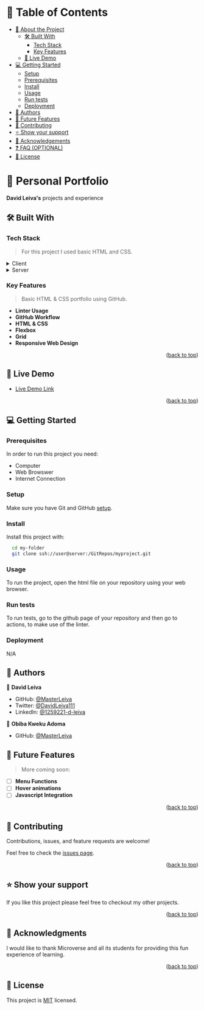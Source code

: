 <a name="readme-top"></a>

# 📗 Table of Contents

- [📖 About the Project](#about-project)
  - [🛠 Built With](#built-with)
    - [Tech Stack](#tech-stack)
    - [Key Features](#key-features)
  - [🚀 Live Demo](#live-demo)
- [💻 Getting Started](#getting-started)
  - [Setup](#setup)
  - [Prerequisites](#prerequisites)
  - [Install](#install)
  - [Usage](#usage)
  - [Run tests](#run-tests)
  - [Deployment](#triangular_flag_on_post-deployment)
- [👥 Authors](#authors)
- [🔭 Future Features](#future-features)
- [🤝 Contributing](#contributing)
- [⭐️ Show your support](#support)
- [🙏 Acknowledgements](#acknowledgements)
- [❓ FAQ (OPTIONAL)](#faq)
- [📝 License](#license)

# 📖 Personal Portfolio <a name="about-project"></a>

**David Leiva's** projects and experience

## 🛠 Built With <a name="built-with"></a>

### Tech Stack <a name="tech-stack"></a>

> For this project I used basic HTML and CSS.

<details>
  <summary>Client</summary>
  <ul>
    <li><a href="https://developer.mozilla.org/en-US/docs/Web/HTML">HTML</a></li>
    <li><a href="https://developer.mozilla.org/en-US/docs/Web/CSS">CSS</a></li>
  </ul>
</details>

<details>
  <summary>Server</summary>
   N/A
</details>

### Key Features <a name="key-features"></a>

> Basic HTML & CSS portfolio using GitHub.

- **Linter Usage**
- **GitHub Workflow**
- **HTML & CSS**
- **Flexbox**
- **Grid**
- **Responsive Web Design**

<p align="right">(<a href="#readme-top">back to top</a>)</p>

## 🚀 Live Demo <a name="live-demo"></a>

- [Live Demo Link](https://htmlpreview.github.io/?https://github.com/MasterLeiva/DavidLeiva-Portfolio/blob/navigation-bar/index.html)

<p align="right">(<a href="#readme-top">back to top</a>)</p>

## 💻 Getting Started <a name="getting-started"></a>

### Prerequisites

In order to run this project you need:
- Computer
- Web Browswer
- Internet Connection

### Setup

Make sure you have Git and GitHub [setup](https://www.theodinproject.com/lessons/foundations-setting-up-git).

### Install

Install this project with:
```sh
  cd my-folder
  git clone ssh://user@server:/GitRepos/myproject.git
```

### Usage

To run the project, open the html file on your repository using your web browser.

### Run tests

To run tests, go to the github page of your repository and then go to actions, to make use of the linter.

### Deployment

N/A

## 👥 Authors <a name="authors"></a>

👤 **David Leiva**

- GitHub: [@MasterLeiva](https://github.com/MasterLeiva)
- Twitter: [@DavidLeiva111](https://twitter.com/DavidLeiva111)
- LinkedIn: [@1259221-d-leiva](https://linkedin.com/in/1259221-d-leiva)

👤 **Obiba Kweku Adoma**

- GitHub: [@MasterLeiva](https://github.com/obibaadoma)

## 🔭 Future Features <a name="future-features"></a>

> More coming soon:
- [ ] **Menu Functions**
- [ ] **Hover animations**
- [ ] **Javascript Integration**

<p align="right">(<a href="#readme-top">back to top</a>)</p>

## 🤝 Contributing <a name="contributing"></a>

Contributions, issues, and feature requests are welcome!

Feel free to check the [issues page](https://github.com/MasterLeiva/DavidLeiva-Portfolio/issues).

<p align="right">(<a href="#readme-top">back to top</a>)</p>

## ⭐️ Show your support <a name="support"></a>

If you like this project please feel free to checkout my other projects.

<p align="right">(<a href="#readme-top">back to top</a>)</p>

## 🙏 Acknowledgments <a name="acknowledgements"></a>

I would like to thank Microverse and all its students for providing this fun experience of learning.

<p align="right">(<a href="#readme-top">back to top</a>)</p>


## 📝 License <a name="license"></a>

This project is [MIT](./MIT.md) licensed.
